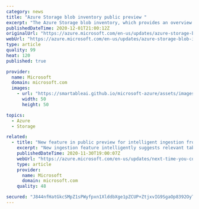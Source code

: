 ```yaml
---
category: news
title: "Azure Storage blob inventory public preview "
excerpt: "The Azure Storage blob inventory, which provides an overview of your blob data within a storage account, is now available for public preview in France Central, Canada Central, and Canada East."
publishedDateTime: 2020-12-01T21:00:12Z
originalUrl: "https://azure.microsoft.com/en-us/updates/azure-storage-blob-inventory-public-preview/"
webUrl: "https://azure.microsoft.com/en-us/updates/azure-storage-blob-inventory-public-preview/"
type: article
quality: 99
heat: 120
published: true

provider:
  name: Microsoft
  domain: microsoft.com
  images:
    - url: "https://smartableai.github.io/microsoft-azure/assets/images/organizations/microsoft.com-50x50.jpg"
      width: 50
      height: 50

topics:
  - Azure
  - Storage

related:
  - title: "New feature in public preview for intelligent ingestion from Event Hubs source"
    excerpt: "New ingestion feature intelligently suggests relevant table schema and mapping definitions to Event Hubs source"
    publishedDateTime: 2020-11-30T19:00:07Z
    webUrl: "https://azure.microsoft.com/en-us/updates/next-time-you-connect-event-hub-with-azure-data-explorer-use-the-1click-tool-to-easily-and-accurately-define-the-endtoend-ing/"
    type: article
    provider:
      name: Microsoft
      domain: microsoft.com
    quality: 48

secured: "J844nfHatGkcSMpZ1sPWyfpxn1XlddbXge1pZCUP+ZtjxvIG9SgaOp8392OyTdjVEeSpPdqG/Cdy+EVDWoaDkwpVNCC+1XWUw8Cr6r1jtKVefcuGhA4htfG4zV+fD2I2OEFfNMwRT5vJ5t1YLrKK15Yas9RarzdIkhOV9W5bmosdtgYEOcImUk3ySauyHno++1/skeM0lGMSTCKeWBBbjnJkfSKAL1410yQPvSfw5j6dSoanqzo2qMJ9tc+KkCHLr9dQNwuU8hRh/mZG4F/HjkGK5aBUELcS0ottX1X8Q44ydXBeARfTzo1Gzu2NGJVfkZnuHa9Un+MnBoVqeuBpFSTvAS+Whd+MVWiQMk35vRE=;g6snYrs5uOqRqyh3xsIGIw=="
---
```


